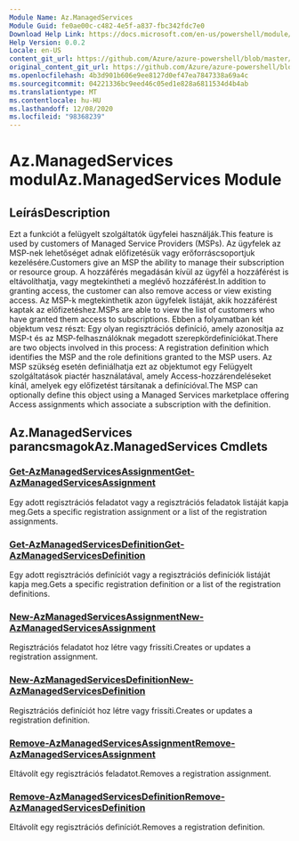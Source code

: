 ```yaml
---
Module Name: Az.ManagedServices
Module Guid: fe0ae00c-c482-4e5f-a837-fbc342fdc7e0
Download Help Link: https://docs.microsoft.com/en-us/powershell/module/az.managedservices
Help Version: 0.0.2
Locale: en-US
content_git_url: https://github.com/Azure/azure-powershell/blob/master/src/ManagedServices/ManagedServices/help/Az.ManagedServices.md
original_content_git_url: https://github.com/Azure/azure-powershell/blob/master/src/ManagedServices/ManagedServices/help/Az.ManagedServices.md
ms.openlocfilehash: 4b3d901b606e9ee8127d0ef47ea7847338a69a4c
ms.sourcegitcommit: 04221336bc9eed46c05ed1e828a6811534d4b4ab
ms.translationtype: MT
ms.contentlocale: hu-HU
ms.lasthandoff: 12/08/2020
ms.locfileid: "98368239"
---
```

# <span data-ttu-id="f6e78-101">Az.ManagedServices modul</span><span class="sxs-lookup"><span data-stu-id="f6e78-101">Az.ManagedServices Module</span></span>
## <span data-ttu-id="f6e78-102">Leírás</span><span class="sxs-lookup"><span data-stu-id="f6e78-102">Description</span></span>
<span data-ttu-id="f6e78-103">Ezt a funkciót a felügyelt szolgáltatók ügyfelei használják.</span><span class="sxs-lookup"><span data-stu-id="f6e78-103">This feature is used by customers of Managed Service Providers (MSPs).</span></span> <span data-ttu-id="f6e78-104">Az ügyfelek az MSP-nek lehetőséget adnak előfizetésük vagy erőforráscsoportjuk kezelésére.</span><span class="sxs-lookup"><span data-stu-id="f6e78-104">Customers give an MSP the ability to manage their subscription or resource group.</span></span> <span data-ttu-id="f6e78-105">A hozzáférés megadásán kívül az ügyfél a hozzáférést is eltávolíthatja, vagy megtekintheti a meglévő hozzáférést.</span><span class="sxs-lookup"><span data-stu-id="f6e78-105">In addition to granting access, the customer can also remove access or view existing access.</span></span> <span data-ttu-id="f6e78-106">Az MSP-k megtekinthetik azon ügyfelek listáját, akik hozzáférést kaptak az előfizetéshez.</span><span class="sxs-lookup"><span data-stu-id="f6e78-106">MSPs are able to view the list of customers who have granted them access to subscriptions.</span></span> <span data-ttu-id="f6e78-107">Ebben a folyamatban két objektum vesz részt: Egy olyan regisztrációs definíció, amely azonosítja az MSP-t és az MSP-felhasználóknak megadott szerepkördefiníciókat.</span><span class="sxs-lookup"><span data-stu-id="f6e78-107">There are two objects involved in this process: A registration definition which identifies the MSP and the role definitions granted to the MSP users.</span></span> <span data-ttu-id="f6e78-108">Az MSP szükség esetén definiálhatja ezt az objektumot egy Felügyelt szolgáltatások piactér használatával, amely Access-hozzárendeléseket kínál, amelyek egy előfizetést társítanak a definícióval.</span><span class="sxs-lookup"><span data-stu-id="f6e78-108">The MSP can optionally define this object using a Managed Services marketplace offering Access assignments which associate a subscription with the definition.</span></span>

## <span data-ttu-id="f6e78-109">Az.ManagedServices parancsmagok</span><span class="sxs-lookup"><span data-stu-id="f6e78-109">Az.ManagedServices Cmdlets</span></span>
### [<span data-ttu-id="f6e78-110">Get-AzManagedServicesAssignment</span><span class="sxs-lookup"><span data-stu-id="f6e78-110">Get-AzManagedServicesAssignment</span></span>](Get-AzManagedServicesAssignment.md)
<span data-ttu-id="f6e78-111">Egy adott regisztrációs feladatot vagy a regisztrációs feladatok listáját kapja meg.</span><span class="sxs-lookup"><span data-stu-id="f6e78-111">Gets a specific registration assignment or a list of the registration assignments.</span></span>

### [<span data-ttu-id="f6e78-112">Get-AzManagedServicesDefinition</span><span class="sxs-lookup"><span data-stu-id="f6e78-112">Get-AzManagedServicesDefinition</span></span>](Get-AzManagedServicesDefinition.md)
<span data-ttu-id="f6e78-113">Egy adott regisztrációs definíciót vagy a regisztrációs definíciók listáját kapja meg.</span><span class="sxs-lookup"><span data-stu-id="f6e78-113">Gets a specific registration definition or a list of the registration definitions.</span></span>

### [<span data-ttu-id="f6e78-114">New-AzManagedServicesAssignment</span><span class="sxs-lookup"><span data-stu-id="f6e78-114">New-AzManagedServicesAssignment</span></span>](New-AzManagedServicesAssignment.md)
<span data-ttu-id="f6e78-115">Regisztrációs feladatot hoz létre vagy frissíti.</span><span class="sxs-lookup"><span data-stu-id="f6e78-115">Creates or updates a registration assignment.</span></span>

### [<span data-ttu-id="f6e78-116">New-AzManagedServicesDefinition</span><span class="sxs-lookup"><span data-stu-id="f6e78-116">New-AzManagedServicesDefinition</span></span>](New-AzManagedServicesDefinition.md)
<span data-ttu-id="f6e78-117">Regisztrációs definíciót hoz létre vagy frissíti.</span><span class="sxs-lookup"><span data-stu-id="f6e78-117">Creates or updates a registration definition.</span></span>

### [<span data-ttu-id="f6e78-118">Remove-AzManagedServicesAssignment</span><span class="sxs-lookup"><span data-stu-id="f6e78-118">Remove-AzManagedServicesAssignment</span></span>](Remove-AzManagedServicesAssignment.md)
<span data-ttu-id="f6e78-119">Eltávolít egy regisztrációs feladatot.</span><span class="sxs-lookup"><span data-stu-id="f6e78-119">Removes a registration assignment.</span></span>

### [<span data-ttu-id="f6e78-120">Remove-AzManagedServicesDefinition</span><span class="sxs-lookup"><span data-stu-id="f6e78-120">Remove-AzManagedServicesDefinition</span></span>](Remove-AzManagedServicesDefinition.md)
<span data-ttu-id="f6e78-121">Eltávolít egy regisztrációs definíciót.</span><span class="sxs-lookup"><span data-stu-id="f6e78-121">Removes a registration definition.</span></span>
